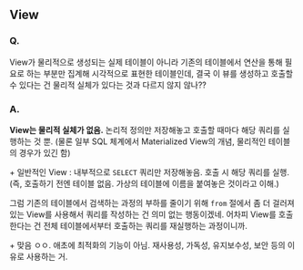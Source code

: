 ## View

### Q.

View가 물리적으로 생성되는 실제 테이블이 아니라 기존의 테이블에서 연산을 통해 필요로 하는 부분만 집계해 시각적으로 표현한 테이블인데, 결국 이 뷰를 생성하고 호출할 수 있다는 건 물리적 실체가 있다는 것과 다르지 않지 않나??

### A.

**View는 물리적 실체가 없음.** 논리적 정의만 저장해놓고 호출할 때마다 해당 쿼리를 실행하는 것 뿐. (물론 일부 SQL 체계에서 Materialized View의 개념, 물리적인 테이블의 경우가 있긴 함)

\+
일반적인 View : 내부적으로 `SELECT` 쿼리만 저장해놓음. 호출 시 해당 쿼리를 실행. (즉, 호출하기 전엔 테이블 없음. 가상의 테이블에 이름을 붙여놓은 것이라고 이해.)

그럼 기존의 테이블에서 검색하는 과정의 부하를 줄이기 위해 `from` 절에서 좀 더 걸러져있는 View를 사용해서 쿼리를 작성하는 건 의미 없는 행동이겠네. 어차피 View를 호출한다는 건 전체 테이블에서부터 호출하는 쿼리를 재실행하는 과정이니까.

\+ 맞음 ㅇㅇ. 애초에 최적화의 기능이 아님.
재사용성, 가독성, 유지보수성, 보안 등의 이유로 사용하는 거.
